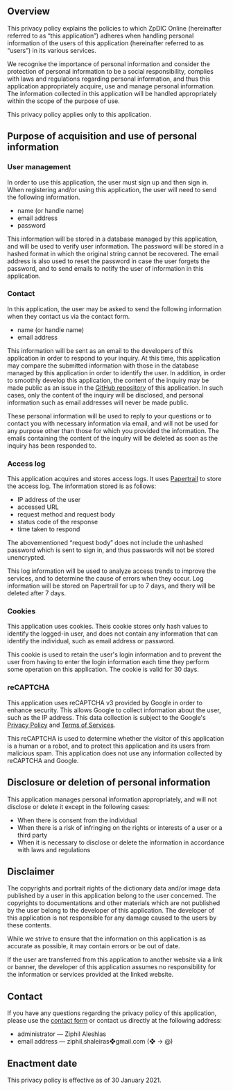 ## Overview
This privacy policy explains the policies to which ZpDIC Online (hereinafter referred to as “this application”) adheres when handling personal information of the users of this application (hereinafter referred to as “users”) in its various services.

We recognise the importance of personal information and consider the protection of personal information to be a social responsibility, complies with laws and regulations regarding personal information, and thus this application appropriately acquire, use and manage personal information.
The information collected in this application will be handled appropriately within the scope of the purpose of use.

This privacy policy applies only to this application.

## Purpose of acquisition and use of personal information
### User management
In order to use this application, the user must sign up and then sign in.
When registering and/or using this application, the user will need to send the following information.

- name (or handle name)
- email address
- password

This information will be stored in a database managed by this application, and will be used to verify user information.
The password will be stored in a hashed format in which the original string cannot be recovered.
The email address is also used to reset the password in case the user forgets the password, and to send emails to notify the user of information in this application.

### Contact
In this application, the user may be asked to send the following information when they contact us via the contact form.

- name (or handle name)
- email address

This information will be sent as an email to the developers of this application in order to respond to your inquiry.
At this time, this application may compare the submitted information with those in the database managed by this application in order to identify the user.
In addition, in order to smoothly develop this application, the content of the inquiry may be made public as an issue in the [GitHub repository](https://github.com/Ziphil/ZpdicOnlineNova) of this application.
In such cases, only the content of the inquiry will be disclosed, and personal information such as email addresses will never be made public.

These personal information will be used to reply to your questions or to contact you with necessary information via email, and will not be used for any purpose other than those for which you provided the information.
The emails containing the content of the inquiry will be deleted as soon as the inquiry has been responded to.

### Access log
This application acquires and stores access logs.
It uses [Papertrail](https://www.papertrail.com/) to store the access log.
The information stored is as follows:

- IP address of the user
- accessed URL
- request method and request body
- status code of the response
- time taken to respond

The abovementioned “request body” does not include the unhashed password which is sent to sign in, and thus passwords will not be stored unencrypted.

This log information will be used to analyze access trends to improve the services, and to determine the cause of errors when they occur.
Log information will be stored on Papertrail for up to 7 days, and thery will be deleted after 7 days.

### Cookies
This application uses cookies.
Theis cookie stores only hash values to identify the logged-in user, and does not contain any information that can identify the individual, such as email address or password.

This cookie is used to retain the user's login information and to prevent the user from having to enter the login information each time they perform some operation on this application.
The cookie is valid for 30 days.

### reCAPTCHA
This application uses reCAPTCHA v3 provided by Google in order to enhance security.
This allows Google to collect information about the user, such as the IP address.
This data collection is subject to the Google's [Privacy Policy](https://policies.google.com/privacy) and [Terms of Services](https://policies.google.com/terms).

This reCAPTCHA is used to determine whether the visitor of this application is a human or a robot, and to protect this application and its users from malicious spam.
This application does not use any information collected by reCAPTCHA and Google.

## Disclosure or deletion of personal information
This application manages personal information appropriately, and will not disclose or delete it except in the following cases:

- When there is consent from the individual
- When there is a risk of infringing on the rights or interests of a user or a third party
- When it is necessary to disclose or delete the information in accordance with laws and regulations

## Disclaimer
The copyrights and portrait rights of the dictionary data and/or image data published by a user in this application belong to the user concerned.
The copyrights to documentations and other materials which are not published by the user belong to the developer of this application.
The developer of this application is not responsible for any damage caused to the users by these contents.

While we strive to ensure that the information on this application is as accurate as possible, it may contain errors or be out of date.

If the user are transferred from this application to another website via a link or banner, the developer of this application assumes no responsibility for the information or services provided at the linked website.

## Contact
If you have any questions regarding the privacy policy of this application, please use the [contact form](/contact) or contact us directly at the following address:

- administrator — Ziphil Aleshlas
- email address — ziphil.shaleiras❖gmail.com (❖ → @)

## Enactment date
This privacy policy is effective as of 30 January 2021.